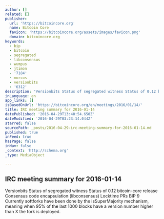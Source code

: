 ```yaml
---
author: []
related: []
publisher:
  url: 'https://bitcoincore.org'
  name: Bitcoin Core
  favicon: 'https://bitcoincore.org/assets/images/favicon.png'
  domain: bitcoincore.org
keywords:
  - bip
  - bitcoin
  - segregated
  - libconsensus
  - wumpus
  - jtimon
  - '7184'
  - morcos
  - versionbits
  - '6312'
description: 'Versionbits Status of segregated witness Status of 0.12 bitcoin-core release Consensus code encapsulation (libconsensus) Locktime PRs BIP 9 Currently softforks have been done by the isSuperMajority mechanism, meaning when 95% of the last 1000 blocks have a version number higher than X the fork is deployed.'
inLanguage: en
app_links: []
isBasedOnUrl: 'https://bitcoincore.org/en/meetings/2016/01/14/'
title: IRC meeting summary for 2016-01-14
datePublished: '2016-04-29T13:40:54.650Z'
dateModified: '2016-04-29T03:23:14.044Z'
starred: false
sourcePath: _posts/2016-04-29-irc-meeting-summary-for-2016-01-14.md
published: true
inFeed: true
hasPage: false
inNav: false
_context: 'http://schema.org'
_type: MediaObject

---
```

<article style=""><h1>IRC meeting summary for 2016-01-14</h1><p>Versionbits Status of segregated witness Status of 0.12 bitcoin-core release Consensus code encapsulation (libconsensus) Locktime PRs BIP 9 Currently softforks have been done by the isSuperMajority mechanism, meaning when 95% of the last 1000 blocks have a version number higher than X the fork is deployed.</p></article>